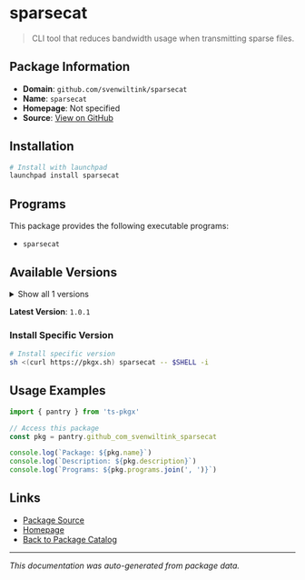 # sparsecat

> CLI tool that reduces bandwidth usage when transmitting sparse files.

## Package Information

- **Domain**: `github.com/svenwiltink/sparsecat`
- **Name**: `sparsecat`
- **Homepage**: Not specified
- **Source**: [View on GitHub](https://github.com/pkgxdev/pantry/tree/main/projects/github.com/svenwiltink/sparsecat/package.yml)

## Installation

```bash
# Install with launchpad
launchpad install sparsecat
```

## Programs

This package provides the following executable programs:

- `sparsecat`

## Available Versions

<details>
<summary>Show all 1 versions</summary>

- `1.0.1`

</details>

**Latest Version**: `1.0.1`

### Install Specific Version

```bash
# Install specific version
sh <(curl https://pkgx.sh) sparsecat -- $SHELL -i
```

## Usage Examples

```typescript
import { pantry } from 'ts-pkgx'

// Access this package
const pkg = pantry.github_com_svenwiltink_sparsecat

console.log(`Package: ${pkg.name}`)
console.log(`Description: ${pkg.description}`)
console.log(`Programs: ${pkg.programs.join(', ')}`)
```

## Links

- [Package Source](https://github.com/pkgxdev/pantry/tree/main/projects/github.com/svenwiltink/sparsecat/package.yml)
- [Homepage](#)
- [Back to Package Catalog](../package-catalog.md)

---

*This documentation was auto-generated from package data.*
